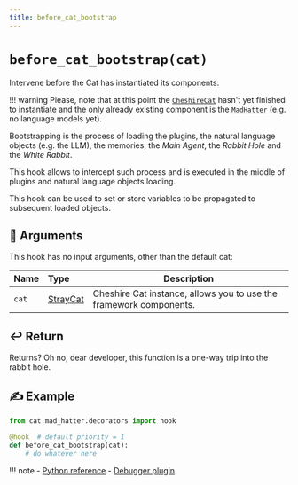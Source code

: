 ```yaml
---
title: before_cat_bootstrap
---
```


# `before_cat_bootstrap(cat)`

Intervene before the Cat has instantiated its components.

!!! warning
    Please, note that at this point the [`CheshireCat`](/docs/API_Documentation/looking_glass/cheshire_cat) hasn't yet finished to instantiate 
    and the only already existing component is the [`MadHatter`](../../../framework/cat-components/cheshire_cat/mad_hatter.md) (e.g. no language models yet).

Bootstrapping is the process of loading the plugins, the natural language objects (e.g. the LLM), the memories,
the *Main Agent*, the *Rabbit Hole* and the *White Rabbit*.

This hook allows to intercept such process and is executed in the middle of plugins and
natural language objects loading.

This hook can be used to set or store variables to be propagated to subsequent loaded objects.

## &#x1F4C4; Arguments

This hook has no input arguments, other than the default cat:

| Name  | Type                                                                    | Description                                                        |
|:------|:------------------------------------------------------------------------|--------------------------------------------------------------------|
| `cat` | [StrayCat](../../../framework/cat-components/cheshire_cat/stray_cat.md) | Cheshire Cat instance, allows you to use the framework components. |

## &#x21A9;&#xFE0F; Return

Returns? Oh no, dear developer, this function is a one-way trip into the rabbit hole.

## &#x270D; Example

```python
from cat.mad_hatter.decorators import hook

@hook  # default priority = 1
def before_cat_bootstrap(cat):
    # do whatever here
```

!!! note
    - [Python reference](https://cheshire-cat-ai.github.io/docs/API_Documentation/mad_hatter/core_plugin/hooks/flow/#cat.mad_hatter.core_plugin.hooks.flow.before_cat_bootstrap)
    - [Debugger plugin](https://github.com/sambarza/cc-vscode-debugpy)
